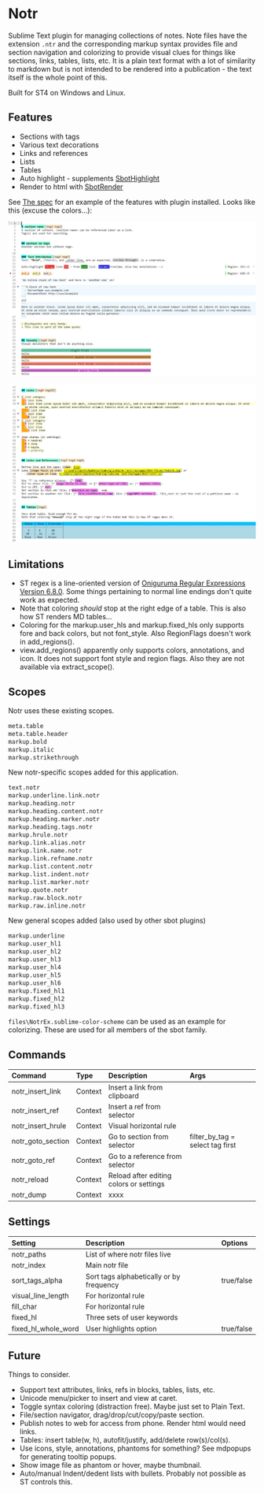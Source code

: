# Notr

Sublime Text plugin for managing collections of notes. Note files have the extension `.ntr` and the corresponding markup syntax
provides file and section navigation and colorizing to provide visual clues for things like sections, links, tables, lists, etc.
It is a plain text format with a lot of similarity to markdown but is not intended to be rendered into a publication - the text
itself is the whole point of this.

Built for ST4 on Windows and Linux.

## Features

- Sections with tags
- Various text decorations
- Links and references
- Lists
- Tables
- Auto highlight - supplements [SbotHighlight](https://github.com/cepthomas/SbotHighlight)
- Render to html with [SbotRender](https://github.com/cepthomas/SbotRender)


See [The spec](files/notr-spec.ntr) for an example of the features with plugin installed. Looks like this (excuse the colors...):

![Some](files/ex1.jpg)

![More](files/ex2.jpg)


## Limitations

- ST regex is a line-oriented version of [Oniguruma Regular Expressions Version 6.8.0](https://github.com/kkos/oniguruma).
  Some things pertaining to normal line endings don't quite work as expected.
- Note that coloring *should* stop at the right edge of a table. This is also how ST renders MD tables...
- Coloring for the markup.user_hls and markup.fixed_hls only supports fore and back colors, but not font_style.
  Also RegionFlags doesn't work in add_regions().
- view.add_regions() apparently only supports colors, annotations, and icon. It does not support font style and region flags.
  Also they are not available via extract_scope().

## Scopes

Notr uses these existing scopes.
```
meta.table
meta.table.header
markup.bold
markup.italic
markup.strikethrough
```

New notr-specific scopes added for this application.
```
text.notr
markup.underline.link.notr
markup.heading.notr
markup.heading.content.notr
markup.heading.marker.notr
markup.heading.tags.notr
markup.hrule.notr
markup.link.alias.notr
markup.link.name.notr
markup.link.refname.notr
markup.list.content.notr
markup.list.indent.notr
markup.list.marker.notr
markup.quote.notr
markup.raw.block.notr
markup.raw.inline.notr
```

New general scopes added (also used by other sbot plugins)
```
markup.underline
markup.user_hl1
markup.user_hl2
markup.user_hl3
markup.user_hl4
markup.user_hl5
markup.user_hl6
markup.fixed_hl1
markup.fixed_hl2
markup.fixed_hl3
```

`files\NotrEx.sublime-color-scheme` can be used as an example for colorizing. These are used for all members of the sbot family.


## Commands

| Command              | Type     | Description                             | Args                              |
| :--------            | :-----   | :-------                                | :--------                         |
| notr_insert_link     | Context  | Insert a link from clipboard            |                                   |
| notr_insert_ref      | Context  | Insert a ref from selector              |                                   |
| notr_insert_hrule    | Context  | Visual horizontal rule                  |                                   |
| notr_goto_section    | Context  | Go to section from selector             | filter_by_tag = select tag first  |
| notr_goto_ref        | Context  | Go to a reference from selector         |                                   |
| notr_reload          | Context  | Reload after editing colors or settings |                                   |
| notr_dump            | Context  | xxxx                                    |                                   |


## Settings

| Setting             | Description                                | Options                                    |
| :--------           | :-------                                   | :------                                    |
| notr_paths          | List of where notr files live              |                                            |
| notr_index          | Main notr file                             |                                            |
| sort_tags_alpha     | Sort tags alphabetically or by frequency   | true/false                                 |
| visual_line_length  | For horizontal rule                        |                                            |
| fill_char           | For horizontal rule                        |                                            |
| fixed_hl            | Three sets of user keywords                |                                            |
| fixed_hl_whole_word | User highlights option                     | true/false                                 |


## Future
Things to consider.

- Support text attributes, links, refs in blocks, tables, lists, etc.
- Unicode menu/picker to insert and view at caret.
- Toggle syntax coloring (distraction free). Maybe just set to Plain Text.
- File/section navigator, drag/drop/cut/copy/paste section.
- Publish notes to web for access from phone. Render html would need links.
- Tables: insert table(w, h), autofit/justify, add/delete row(s)/col(s).
- Use icons, style, annotations, phantoms for something? See mdpopups for generating tooltip popups.
- Show image file as phantom or hover, maybe thumbnail.
- Auto/manual Indent/dedent lists with bullets. Probably not possible as ST controls this.
